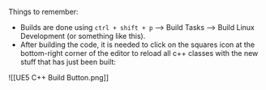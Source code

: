 Things to remember:
- Builds are done using `ctrl + shift + p` --> Build Tasks --> Build Linux Development (or something like this).
- After building the code, it is needed to click on the squares icon at the bottom-right corner of the editor to reload all c++ classes with the new stuff that has just been built:

![[UE5 C++ Build Button.png]]